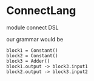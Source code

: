 # ConnectLang
module connect DSL

our grammar would be 

```
block1 = Constant()
block2 = Constant()
block3 = Adder()
block1.output -> block3.input1
block2.output -> block3.input2
```
